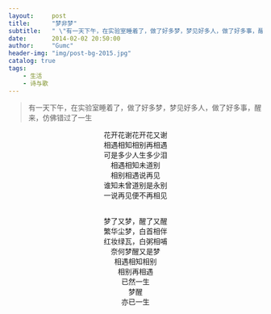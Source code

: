 ```yaml
---
layout:     post
title:      "梦非梦"
subtitle:   " \"有一天下午，在实验室睡着了，做了好多梦，梦见好多人，做了好多事，醒来，仿佛错过了一生­\""
date:       2014-02-02 20:50:00
author:     "Gumc"
header-img: "img/post-bg-2015.jpg"
catalog: true
tags:
    - 生活
    - 诗与歌
---
```


> 有一天下午，在实验室睡着了，做了好多梦，梦见好多人，做了好多事，醒来，仿佛错过了一生


<center>
花开花谢花开花又谢­<br/>
相遇相知相别再相遇­<br/>
可是多少人生多少泪­<br/>
相遇相知未道别­<br/>
相别相遇说再见­<br/>
谁知未曾道别是永别­<br/>
一说再见便不再相见­<br/>­<br/>


梦了又梦，醒了又醒­<br/>
繁华尘梦，白首相伴­<br/>
红妆绿瓦，白粥相哺­<br/>
奈何梦醒又是梦­<br/>
相遇相知相别­<br/>
相别再相遇­<br/>
已然一生­<br/>
梦醒­<br/>
亦已一生­<br/></center>